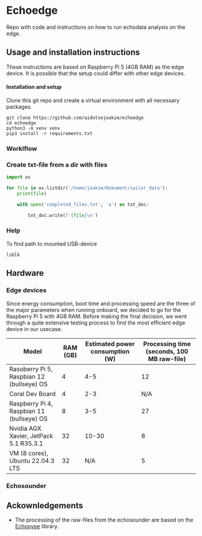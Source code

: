 # Echoedge
Repo with code and instructions on how to run echodata analysis on the edge. 


## Usage and installation instructions
These instructions are based on Raspberry Pi 5 (4GB RAM) as the edge device. It is possible that the setup could differ with other edge devices. 

#### Installation and setup
Clone this git repo and create a virtual environment with all necessary packages.

```Shell
git clone https://github.com/aidotsejoakim/echoedge
cd echoedge
python3 -m venv venv
pip3 install -r requirements.txt
```

### Worklflow

### Create txt-file from a dir with files

```Python
import os 

for file in os.listdir('/home/joakim/Dokument/sailor_data'):
    print(file)

    with open('completed_files.txt', 'a') as txt_doc:

        txt_doc.write(f'{file}\n')
```

### Help
To find path to mounted USB-device
```Shell
lsblk
```

## Hardware

### Edge devices
Since energy consumption, boot time and processing speed are the three of the major parameters when running onboard, we decided to go for the Raspberry Pi 5 with 4GB RAM. Before making the final decision, we went through a quite extensive testing process to find the most efficient edge device in our usecase.

| **Model**  | **RAM (GB)** | **Estimated power consumption (W)** | **Processing time (seconds, 100 MB raw-file)** |
|---------------|---------|---------|---------|
| Rasoberry Pi 5, Raspbian 12 (bullseye) OS | 4 | 4-5 | 12 | 0.655 | 0.828 |
| Coral Dev Board | 4 | 2-3 | N/A |
| Raspberry Pi 4, Raspbian 11 (bullseye) OS | 8 | 3-5 | 27 |
| Nvidia AGX Xavier, JetPack 5.1 R35.3.1 | 32 | 10-30 | 8 |
| VM (8 cores), Ubuntu 22.04.3 LTS| 32 | N/A | 5 |

### Echosounder 


## Ackownledgements
* The processing of the raw-files from the echosounder are based on the [Echopype](https://echopype.readthedocs.io/en/stable/) library. 